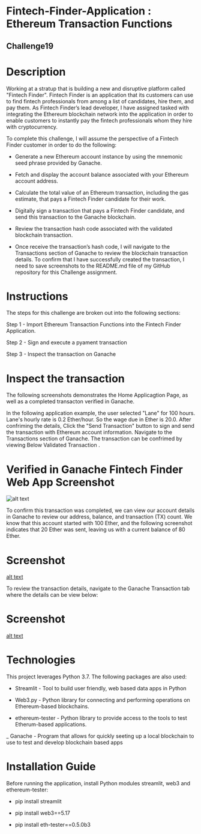 # Fintech-Finder-Application : Ethereum Transaction Functions

## Challenge19

# Description

Working at a stratup that is building a new and disruptive platform called "Fintech Finder". Fintech Finder is an application that its customers can use to find fintech professionals from among a list of candidates, hire them, and pay them. As Fintech Finder’s lead developer, I have assigned tasked with integrating the Ethereum blockchain network into the application in order to enable customers to instantly pay the fintech professionals whom they hire with cryptocurrency. 

To complete this challenge, I will assume the perspective of a Fintech Finder customer in order to do the following:

- Generate a new Ethereum account instance by using the mnemonic seed phrase provided by Ganache.

- Fetch and display the account balance associated with your Ethereum account address.

- Calculate the total value of an Ethereum transaction, including the gas estimate, that pays a Fintech Finder candidate for their work.

- Digitally sign a transaction that pays a Fintech Finder candidate, and send this transaction to the Ganache blockchain.

- Review the transaction hash code associated with the validated blockchain transaction.

- Once receive the transaction’s hash code, I will navigate to the Transactions section of Ganache to review the blockchain transaction details. To confirm that I have successfully created the transaction, I need to save screenshots to the README.md file of my GitHub repository for this Challenge assignment.

# Instructions 

The steps for this challenge are broken out into the following sections:

Step 1 - Import Ethereum Transaction Functions into the Fintech Finder Application.

Step 2 - Sign and execute a pyament transaction

Step 3 - Inspect the transaction on Ganache

# Inspect the transaction

The following screenshots demonstrates the Home Applicagtion Page, as well as a completed transacton verified in Ganache.

In the following application example, the user selected "Lane" for 100 hours. Lane's hourly rate is 0.2 Ether/hour. So the wage due in Ether is 20.0.
After confriming the details, Click the "Send Transaction" button to sign and send the transaction with Ethereum account information. Navigate to the Transactions section of Ganache.
The transaction can be confrimed by viewing Below Validated Transaction .

# Verified in Ganache Fintech Finder Web App Screenshot
![alt text](https://github.com/)










To confirm this transaction was completed, we can view our account details in Ganache to review our address, balance, and transaction (TX) count. We know that this account started with 100 Ether, and the following screenshot indicates that 20 Ether was sent, leaving us with a current balance of 80 Ether.

# Screenshot
[alt text](https://github.com/)










To review the transaction details, navigate to the Ganache Transaction tab where the details can be view below:

# Screenshot
[alt text](https://github.com/)










# Technologies

This project leverages Python 3.7. The following packages are also used:

- Streamlit - Tool to build user friendly, web based data apps in Python

- Web3.py - Python library for connecting and performing operations on Ethereum-based blockchains.

- ethereum-tester - Python library to provide access to the tools to test Etherum-based applications.

_ Ganache - Program that allows for quickly seeting up a local blockchain to use to test and develop blockchain based apps


# Installation Guide

Before running the application, install Python modules streamlit, web3 and ethereum-tester:

- pip install streamlit

- pip install web3==5.17

- pip install eth-tester==0.5.0b3

